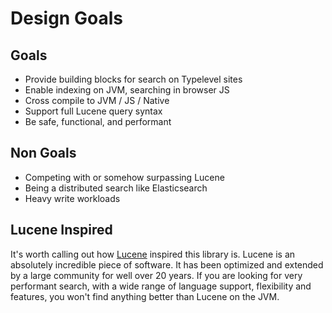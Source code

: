 Design Goals
============

## Goals

- Provide building blocks for search on Typelevel sites
- Enable indexing on JVM, searching in browser JS
- Cross compile to JVM / JS / Native
- Support full Lucene query syntax
- Be safe, functional, and performant

## Non Goals

- Competing with or somehow surpassing Lucene
- Being a distributed search like Elasticsearch
- Heavy write workloads


## Lucene Inspired

It's worth calling out how [Lucene][lucene] inspired this library is.
Lucene is an absolutely incredible piece of software.
It has been optimized and extended by a large community for well over 20 years.
If you are looking for very performant search, with a wide range of language support, flexibility and features, you won't find anything better than Lucene on the JVM.

[lucene]: https://lucene.apache.org/
